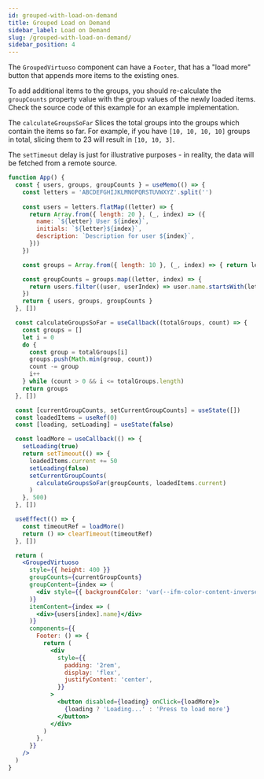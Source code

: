 ```yaml
---
id: grouped-with-load-on-demand
title: Grouped Load on Demand
sidebar_label: Load on Demand
slug: /grouped-with-load-on-demand/
sidebar_position: 4
---
```


The `GroupedVirtuoso` component can have a `Footer`, that has a "load more" button that appends more items to the existing ones.

To add additional items to the groups, you should re-calculate the `groupCounts` property value with the group values of the newly loaded items. 
Check the source code of this example for an example implementation.

The `calculateGroupsSoFar` Slices the total groups into the groups which contain the items so far. 
For example, if you have `[10, 10, 10, 10]` groups in total, slicing them to 23 will result in `[10, 10, 3]`.

The `setTimeout` delay is just for illustrative purposes - in reality, the data will be fetched from a remote source.

```jsx live include-data
function App() {
  const { users, groups, groupCounts } = useMemo(() => {
    const letters = 'ABCDEFGHIJKLMNOPQRSTUVWXYZ'.split('')
    
    const users = letters.flatMap((letter) => {
      return Array.from({ length: 20 }, (_, index) => ({
        name: `${letter} User ${index}`,
        initials: `${letter}${index}`,
        description: `Description for user ${index}`,
      }))
    })    

    const groups = Array.from({ length: 10 }, (_, index) => { return letters[index] })

    const groupCounts = groups.map((letter, index) => {
      return users.filter((user, userIndex) => user.name.startsWith(letter)).length
    })
    return { users, groups, groupCounts }
  }, [])

  const calculateGroupsSoFar = useCallback((totalGroups, count) => {
    const groups = []
    let i = 0
    do {
      const group = totalGroups[i]
      groups.push(Math.min(group, count))
      count -= group
      i++
    } while (count > 0 && i <= totalGroups.length)
    return groups
  }, [])

  const [currentGroupCounts, setCurrentGroupCounts] = useState([])
  const loadedItems = useRef(0)
  const [loading, setLoading] = useState(false)

  const loadMore = useCallback(() => {
    setLoading(true)
    return setTimeout(() => {
      loadedItems.current += 50
      setLoading(false)
      setCurrentGroupCounts(
        calculateGroupsSoFar(groupCounts, loadedItems.current)
      )
    }, 500)
  }, [])

  useEffect(() => {
    const timeoutRef = loadMore()
    return () => clearTimeout(timeoutRef)
  }, [])

  return (
    <GroupedVirtuoso
      style={{ height: 400 }}
      groupCounts={currentGroupCounts}
      groupContent={index => (
        <div style={{ backgroundColor: 'var(--ifm-color-content-inverse)', paddingTop: '1rem' }}>Group {groups[index]}</div>
      )}
      itemContent={index => (
        <div>{users[index].name}</div>
      )}
      components={{
        Footer: () => {
          return (
            <div
              style={{
                padding: '2rem',
                display: 'flex',
                justifyContent: 'center',
              }}
            >
              <button disabled={loading} onClick={loadMore}>
                {loading ? 'Loading...' : 'Press to load more'}
              </button>
            </div>
          )
        },
      }}
    />
  )
}
```
